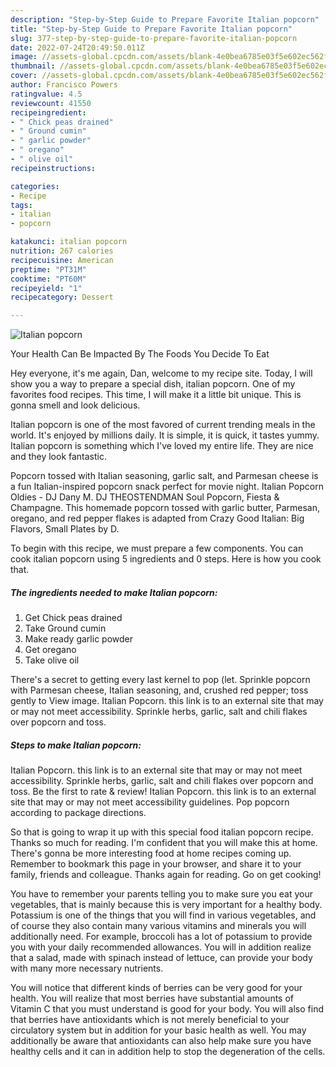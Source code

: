 ```yaml
---
description: "Step-by-Step Guide to Prepare Favorite Italian popcorn"
title: "Step-by-Step Guide to Prepare Favorite Italian popcorn"
slug: 377-step-by-step-guide-to-prepare-favorite-italian-popcorn
date: 2022-07-24T20:49:50.011Z
image: //assets-global.cpcdn.com/assets/blank-4e0bea6785e03f5e602ec562f230caae08da540cada707380b4fe1bbebba43da.png
thumbnail: //assets-global.cpcdn.com/assets/blank-4e0bea6785e03f5e602ec562f230caae08da540cada707380b4fe1bbebba43da.png
cover: //assets-global.cpcdn.com/assets/blank-4e0bea6785e03f5e602ec562f230caae08da540cada707380b4fe1bbebba43da.png
author: Francisco Powers
ratingvalue: 4.5
reviewcount: 41550
recipeingredient:
- " Chick peas drained"
- " Ground cumin"
- " garlic powder"
- " oregano"
- " olive oil"
recipeinstructions:

categories:
- Recipe
tags:
- italian
- popcorn

katakunci: italian popcorn 
nutrition: 267 calories
recipecuisine: American
preptime: "PT31M"
cooktime: "PT60M"
recipeyield: "1"
recipecategory: Dessert

---
```



![Italian popcorn](//assets-global.cpcdn.com/assets/blank-4e0bea6785e03f5e602ec562f230caae08da540cada707380b4fe1bbebba43da.png)

Your Health Can Be Impacted By The Foods You Decide To Eat

Hey everyone, it's me again, Dan, welcome to my recipe site. Today, I will show you a way to prepare a special dish, italian popcorn. One of my favorites food recipes. This time, I will make it a little bit unique. This is gonna smell and look delicious.

Italian popcorn is one of the most favored of current trending meals in the world. It's enjoyed by millions daily. It is simple, it is quick, it tastes yummy. Italian popcorn is something which I've loved my entire life. They are nice and they look fantastic.

Popcorn tossed with Italian seasoning, garlic salt, and Parmesan cheese is a fun Italian-inspired popcorn snack perfect for movie night. Italian Popcorn Oldies - DJ Dany M. DJ THEOSTENDMAN Soul Popcorn, Fiesta &amp; Champagne. This homemade popcorn tossed with garlic butter, Parmesan, oregano, and red pepper flakes is adapted from Crazy Good Italian: Big Flavors, Small Plates by D.


To begin with this recipe, we must prepare a few components. You can cook italian popcorn using 5 ingredients and 0 steps. Here is how you cook that.

<!--inarticleads1-->

##### The ingredients needed to make Italian popcorn:

1. Get  Chick peas drained
1. Take  Ground cumin
1. Make ready  garlic powder
1. Get  oregano
1. Take  olive oil


There&#39;s a secret to getting every last kernel to pop (let. Sprinkle popcorn with Parmesan cheese, Italian seasoning, and, crushed red pepper; toss gently to View image. Italian Popcorn. this link is to an external site that may or may not meet accessibility. Sprinkle herbs, garlic, salt and chili flakes over popcorn and toss. 

<!--inarticleads2-->

##### Steps to make Italian popcorn:



Italian Popcorn. this link is to an external site that may or may not meet accessibility. Sprinkle herbs, garlic, salt and chili flakes over popcorn and toss. Be the first to rate &amp; review! Italian Popcorn. this link is to an external site that may or may not meet accessibility guidelines. Pop popcorn according to package directions. 

So that is going to wrap it up with this special food italian popcorn recipe. Thanks so much for reading. I'm confident that you will make this at home. There's gonna be more interesting food at home recipes coming up. Remember to bookmark this page in your browser, and share it to your family, friends and colleague. Thanks again for reading. Go on get cooking!

You have to remember your parents telling you to make sure you eat your vegetables, that is mainly because this is very important for a healthy body. Potassium is one of the things that you will find in various vegetables, and of course they also contain many various vitamins and minerals you will additionally need. For example, broccoli has a lot of potassium to provide you with your daily recommended allowances. You will in addition realize that a salad, made with spinach instead of lettuce, can provide your body with many more necessary nutrients.

You will notice that different kinds of berries can be very good for your health. You will realize that most berries have substantial amounts of Vitamin C that you must understand is good for your body. You will also find that berries have antioxidants which is not merely beneficial to your circulatory system but in addition for your basic health as well. You may additionally be aware that antioxidants can also help make sure you have healthy cells and it can in addition help to stop the degeneration of the cells.
